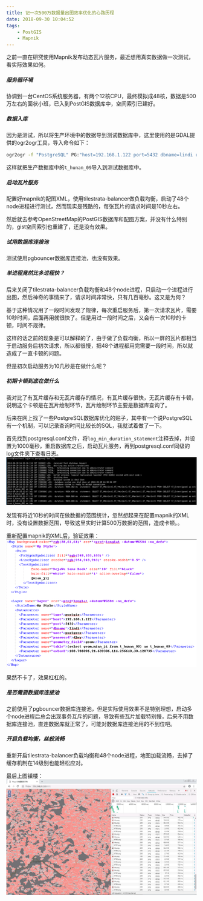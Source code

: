 ```yaml
---
title: 记一次500万数据量出图效率优化的心路历程
date: 2018-09-30 10:04:52
tags: 
	- PostGIS
	- Mapnik
---
```


之前一直在研究使用Mapnik发布动态瓦片服务，最近想用真实数据做一次测试，看实际效果如何。

##### 服务器环境
协调到一台CentOS系统服务器，有两个12核CPU，最终模拟成48核，数据是500万左右的面状小班，已入到PostGIS数据库中，空间索引已建好。

##### 数据入库

因为是测试，所以将生产环境中的数据导到测试数据库中，这里使用的是GDAL提供的ogr2ogr工具，导入命令如下：
```bash
ogr2ogr -f "PostgreSQL" PG:"host=192.168.1.122 port=5432 dbname=lindi user=postgres password=dlwy" PG:"host=192.168.1.123 port=5432 dbname=lindi user=postgres password=dlwy" "t_hunan_09" -progress
```

这样就把生产数据库中的`t_hunan_09`导入到测试数据库中。

##### 启动瓦片服务

配置好mapnik的配图XML，使用tilestrata-balancer做负载均衡，启动了48个node进程进行测试，然而现实是残酷的，每张瓦片的请求时间是10秒左右。

然后就去参考OpenStreetMap的PostGIS数据库和配图方案，并没有什么特别的，gist空间索引也重建了，还是没有效果。

##### 试用数据库连接池

测试使用pgbouncer数据库连接池，也没有效果。

##### 单进程竟然比多进程快？

后来关闭了tilestrata-balancer负载均衡和48个node进程，只启动一个进程进行出图，然后神奇的事情来了，请求时间非常快，只有几百毫秒。这又是为何？

基于这种情况用了一段时间发现了规律，每次重启服务后，第一次请求瓦片，需要10秒时间，后面再用就很快了。但是用过一段时间之后，又会有一次10秒的卡顿，时间不规律。

这样的话之前的现象是可以解释的了，由于做了负载均衡，所以一屏的瓦片都相当于启动服务后初次请求，所以都很慢，把48个进程都用完需要一段时间，所以就造成了一直卡顿的问题。

但是初次启动服务为10几秒是在做什么呢？

##### 初期卡顿到底在做什么

我对比了有瓦片缓存和无瓦片缓存的情况，有瓦片缓存很快，无瓦片缓存有卡顿，说明这个卡顿是在瓦片绘制环节，瓦片绘制环节主要是数据库查询了。

后来在网上找了一些PostgreSQL数据库优化的贴子，其中有一个说PostgreSQL有一个机制，可以记录查询时间比较长的SQL，我就试着做了一下。

首先找到postgresql.conf文件，将`log_min_duration_statement`注释去掉，并设置为1000毫秒，重启数据库之后，启动瓦片服务，再到postgresql.conf同级的log文件夹下查看日志。
![慢SQL](postgistilespeed/1.png)

发现有将近10秒的时间在做数据的范围统计，忽然想起来在配置mapnik的XML时，没有设置数据范围，导致这里实时计算500万数据的范围，造成卡顿。。

重新配置mapnik的XML后，验证效果：
![mapnik配图](postgistilespeed/2.png)

果然不卡了，效果杠杠的。

##### 是否需要数据库连接池
之前使用了pgbouncer数据库连接池，但是实际使用效果不是特别理想，启动多个node进程后总会出现事务互斥的问题，导致有些瓦片加载特别慢，后来不用数据库连接池，直连数据库就正常了，可能对数据库连接池用的不到位吧。

##### 开启负载均衡，丝般流畅

重新开启tilestrata-balancer负载均衡和48个node进程，地图加载流畅，去掉了缓存机制在14级别也能轻松应对。

最后上图镇楼：
![最终效果](postgistilespeed/3.jpg)
